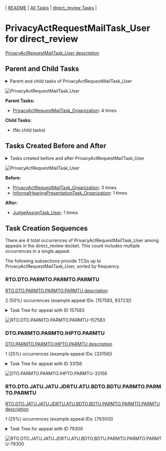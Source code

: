 <!-- DO NOT EDIT THIS FILE.  This file is autogenerated. -->
| [README](../README.md) | [All Tasks](../alltasks.md) | [direct_review Tasks](tasklist.md) |

# PrivacyActRequestMailTask_User for direct_review

[PrivacyActRequestMailTask_User description](../descr/PrivacyActRequestMailTask_User.md)

## Parent and Child Tasks

<details><summary markdown='span'>Parent and child tasks of PrivacyActRequestMailTask_User
</summary>

```
digraph G {
rankdir=LR;
node [shape=box]
"PrivacyActRequestMailTask_Organization" -> "PrivacyActRequestMailTask_User" [label=4]
}
```
</details>

![PrivacyActRequestMailTask_User](dot/PrivacyActRequestMailTask_User-parentchild.dot.png)

**Parent Tasks:**

   * [PrivacyActRequestMailTask_Organization](PrivacyActRequestMailTask_Organization.md): 4 times

**Child Tasks:**

   * (No child tasks)

## Tasks Created Before and After

<details><summary markdown='span'>Tasks created before and after PrivacyActRequestMailTask_User</summary>

```
digraph G {
rankdir=LR;

"PrivacyActRequestMailTask_User" -> "JudgeAssignTask_User" [label=1]
"PrivacyActRequestMailTask_Organization" -> "PrivacyActRequestMailTask_User" [label=3]
"InformalHearingPresentationTask_Organization" -> "PrivacyActRequestMailTask_User" [label=1]
}
```
</details>

![PrivacyActRequestMailTask_User](dot/PrivacyActRequestMailTask_User.dot.png)

**Before:**

   * [PrivacyActRequestMailTask_Organization](PrivacyActRequestMailTask_Organization.md): 3 times
   * [InformalHearingPresentationTask_Organization](InformalHearingPresentationTask_Organization.md): 1 times

**After:**

   * [JudgeAssignTask_User](JudgeAssignTask_User.md): 1 times

## Task Creation Sequences

There are 4 total occurrences of PrivacyActRequestMailTask_User among appeals in the direct_review docket.  This count includes multiple occurrences in a single appeal.

The following subsections provide TCSs up to PrivacyActRequestMailTask_User, sorted by frequency.

### RTO.DTO.PARMTO.PARMTO.PARMTU

[RTO.DTO.PARMTO.PARMTO.PARMTU description](../descr/RTO.DTO.PARMTO.PARMTO.PARMTU.md)

2 (50%) occurrences (example appeal IDs: [157583, 83723])

<details><summary markdown='span'>Task Tree for appeal with ID 157583</summary>

```
@startuml
skinparam {
  ObjectBorderColor #555
  ObjectBorderThickness 0
  ObjectFontStyle bold
  ObjectFontSize 14
  ObjectAttributeFontColor #333
  ObjectAttributeFontSize 12
}
  object 0.RootTask #8dd3c7 {
Organization
}
  object 1.DistributionTask #ffffb3 {
Organization
}
  object 2.PrivacyActRequestMailTask #bebada {
Organization
}
  object 3.PrivacyActRequestMailTask #bebada {
Organization
}
  object 4.PrivacyActRequestMailTask #bebada {
User  <back:white>    </back>
}
0.RootTask -- 1.DistributionTask
1.DistributionTask -- 2.PrivacyActRequestMailTask
2.PrivacyActRequestMailTask -- 3.PrivacyActRequestMailTask
3.PrivacyActRequestMailTask -- 4.PrivacyActRequestMailTask
@enduml
```
</details>

![RTO.DTO.PARMTO.PARMTO.PARMTU-157583](uml/RTO.DTO.PARMTO.PARMTO.PARMTU-157583.png)

### DTO.PARMTO.PARMTO.IHPTO.PARMTU

[DTO.PARMTO.PARMTO.IHPTO.PARMTU description](../descr/DTO.PARMTO.PARMTO.IHPTO.PARMTU.md)

1 (25%) occurrences (example appeal IDs: [33156])

<details><summary markdown='span'>Task Tree for appeal with ID 33156</summary>

```
@startuml
skinparam {
  ObjectBorderColor #555
  ObjectBorderThickness 0
  ObjectFontStyle bold
  ObjectFontSize 14
  ObjectAttributeFontColor #333
  ObjectAttributeFontSize 12
}
  object 0.RootTask #8dd3c7 {
Organization
}
  object 1.TrackVeteranTask #bebada {
Organization
}
  object 2.DistributionTask #ffffb3 {
Organization
}
  object 3.PrivacyActRequestMailTask #bebada {
Organization
}
  object 4.PrivacyActRequestMailTask #bebada {
Organization
}
  object 5.PrivacyActRequestMailTask #bebada {
Organization
}
  object 6.PrivacyActRequestMailTask #bebada {
Organization
}
  object 7.TrackVeteranTask #bebada {
Organization
}
  object 8.InformalHearingPresentationTask #fdb462 {
Organization
}
  object 9.PrivacyActRequestMailTask #bebada {
User  <back:white>    </back>
}
  object 10.JudgeAssignTask #ccebc5 {
User
}
  object 11.JudgeDecisionReviewTask #d9d9d9 {
User
}
  object 12.AttorneyTask #bc80bd {
User
}
0.RootTask -- 1.TrackVeteranTask
0.RootTask -- 2.DistributionTask
2.DistributionTask -- 3.PrivacyActRequestMailTask
3.PrivacyActRequestMailTask -- 4.PrivacyActRequestMailTask
2.DistributionTask -- 5.PrivacyActRequestMailTask
5.PrivacyActRequestMailTask -- 6.PrivacyActRequestMailTask
0.RootTask -- 7.TrackVeteranTask
0.RootTask -- 8.InformalHearingPresentationTask
6.PrivacyActRequestMailTask -- 9.PrivacyActRequestMailTask
0.RootTask -- 10.JudgeAssignTask
0.RootTask -- 11.JudgeDecisionReviewTask
11.JudgeDecisionReviewTask -- 12.AttorneyTask
@enduml
```
</details>

![DTO.PARMTO.PARMTO.IHPTO.PARMTU-33156](uml/DTO.PARMTO.PARMTO.IHPTO.PARMTU-33156.png)

### RTO.DTO.JATU.JATU.JDRTU.ATU.BDTO.BDTU.PARMTO.PARMTO.PARMTU

[RTO.DTO.JATU.JATU.JDRTU.ATU.BDTO.BDTU.PARMTO.PARMTO.PARMTU description](../descr/RTO.DTO.JATU.JATU.JDRTU.ATU.BDTO.BDTU.PARMTO.PARMTO.PARMTU.md)

1 (25%) occurrences (example appeal IDs: [79300])

<details><summary markdown='span'>Task Tree for appeal with ID 79300</summary>

```
@startuml
skinparam {
  ObjectBorderColor #555
  ObjectBorderThickness 0
  ObjectFontStyle bold
  ObjectFontSize 14
  ObjectAttributeFontColor #333
  ObjectAttributeFontSize 12
}
  object 0.RootTask #8dd3c7 {
Organization
}
  object 1.DistributionTask #ffffb3 {
Organization
}
  object 2.JudgeAssignTask #ccebc5 {
User
}
  object 3.JudgeDecisionReviewTask #d9d9d9 {
User
}
  object 4.AttorneyTask #bc80bd {
User
}
  object 5.JudgeAssignTask #ccebc5 {
User
}
  object 6.JudgeAssignTask #ccebc5 {
User
}
  object 7.JudgeAssignTask #ccebc5 {
User
}
  object 8.JudgeDecisionReviewTask #d9d9d9 {
User
}
  object 9.AttorneyTask #bc80bd {
User
}
  object 10.BvaDispatchTask #b3de69 {
Organization
}
  object 11.BvaDispatchTask #b3de69 {
User
}
  object 12.PrivacyActRequestMailTask #bebada {
Organization
}
  object 13.PrivacyActRequestMailTask #bebada {
Organization
}
  object 14.PrivacyActRequestMailTask #bebada {
User  <back:white>    </back>
}
0.RootTask -- 1.DistributionTask
0.RootTask -- 2.JudgeAssignTask
0.RootTask -- 3.JudgeDecisionReviewTask
3.JudgeDecisionReviewTask -- 4.AttorneyTask
0.RootTask -- 5.JudgeAssignTask
0.RootTask -- 6.JudgeAssignTask
0.RootTask -- 7.JudgeAssignTask
0.RootTask -- 8.JudgeDecisionReviewTask
8.JudgeDecisionReviewTask -- 9.AttorneyTask
0.RootTask -- 10.BvaDispatchTask
10.BvaDispatchTask -- 11.BvaDispatchTask
0.RootTask -- 12.PrivacyActRequestMailTask
12.PrivacyActRequestMailTask -- 13.PrivacyActRequestMailTask
13.PrivacyActRequestMailTask -- 14.PrivacyActRequestMailTask
@enduml
```
</details>

![RTO.DTO.JATU.JATU.JDRTU.ATU.BDTO.BDTU.PARMTO.PARMTO.PARMTU-79300](uml/RTO.DTO.JATU.JATU.JDRTU.ATU.BDTO.BDTU.PARMTO.PARMTO.PARMTU-79300.png)

